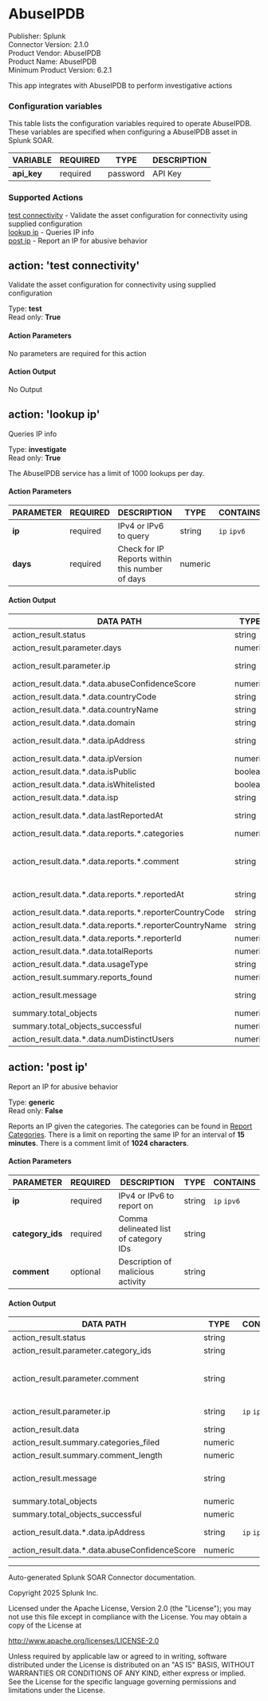 # AbuseIPDB

Publisher: Splunk \
Connector Version: 2.1.0 \
Product Vendor: AbuseIPDB \
Product Name: AbuseIPDB \
Minimum Product Version: 6.2.1

This app integrates with AbuseIPDB to perform investigative actions

### Configuration variables

This table lists the configuration variables required to operate AbuseIPDB. These variables are specified when configuring a AbuseIPDB asset in Splunk SOAR.

VARIABLE | REQUIRED | TYPE | DESCRIPTION
-------- | -------- | ---- | -----------
**api_key** | required | password | API Key |

### Supported Actions

[test connectivity](#action-test-connectivity) - Validate the asset configuration for connectivity using supplied configuration \
[lookup ip](#action-lookup-ip) - Queries IP info \
[post ip](#action-post-ip) - Report an IP for abusive behavior

## action: 'test connectivity'

Validate the asset configuration for connectivity using supplied configuration

Type: **test** \
Read only: **True**

#### Action Parameters

No parameters are required for this action

#### Action Output

No Output

## action: 'lookup ip'

Queries IP info

Type: **investigate** \
Read only: **True**

The AbuseIPDB service has a limit of 1000 lookups per day.

#### Action Parameters

PARAMETER | REQUIRED | DESCRIPTION | TYPE | CONTAINS
--------- | -------- | ----------- | ---- | --------
**ip** | required | IPv4 or IPv6 to query | string | `ip` `ipv6` |
**days** | required | Check for IP Reports within this number of days | numeric | |

#### Action Output

DATA PATH | TYPE | CONTAINS | EXAMPLE VALUES
--------- | ---- | -------- | --------------
action_result.status | string | | success failed |
action_result.parameter.days | numeric | | 10 |
action_result.parameter.ip | string | `ip` `ipv6` | 8.8.8.8 2001:4860:4860::8888 |
action_result.data.\*.data.abuseConfidenceScore | numeric | | 0 |
action_result.data.\*.data.countryCode | string | | US |
action_result.data.\*.data.countryName | string | | United States |
action_result.data.\*.data.domain | string | `domain` `url` | |
action_result.data.\*.data.ipAddress | string | `ip` `ipv6` | 8.8.8.8 2001:4860:4860::8888 |
action_result.data.\*.data.ipVersion | numeric | | 4 |
action_result.data.\*.data.isPublic | boolean | | True False |
action_result.data.\*.data.isWhitelisted | boolean | | True False |
action_result.data.\*.data.isp | string | | Private IP Address LAN |
action_result.data.\*.data.lastReportedAt | string | | 2019-05-21T10:18:49+01:00 |
action_result.data.\*.data.reports.\*.categories | numeric | | 3 |
action_result.data.\*.data.reports.\*.comment | string | | Secure Shell (SSH) abuse. This category in combination with more specific categories. |
action_result.data.\*.data.reports.\*.reportedAt | string | | 2019-05-21T10:18:49+01:00 |
action_result.data.\*.data.reports.\*.reporterCountryCode | string | | US |
action_result.data.\*.data.reports.\*.reporterCountryName | string | | United States |
action_result.data.\*.data.reports.\*.reporterId | numeric | | 29933 |
action_result.data.\*.data.totalReports | numeric | | 5 |
action_result.data.\*.data.usageType | string | | Reserved |
action_result.summary.reports_found | numeric | | 1 |
action_result.message | string | | IP lookup complete. Reports found: 1 |
summary.total_objects | numeric | | 1 |
summary.total_objects_successful | numeric | | 1 |
action_result.data.\*.data.numDistinctUsers | numeric | | |

## action: 'post ip'

Report an IP for abusive behavior

Type: **generic** \
Read only: **False**

Reports an IP given the categories. The categories can be found in <a href='https://www.abuseipdb.com/categories'>Report Categories</a>. There is a limit on reporting the same IP for an interval of <b>15 minutes</b>. There is a comment limit of <b>1024 characters</b>.

#### Action Parameters

PARAMETER | REQUIRED | DESCRIPTION | TYPE | CONTAINS
--------- | -------- | ----------- | ---- | --------
**ip** | required | IPv4 or IPv6 to report on | string | `ip` `ipv6` |
**category_ids** | required | Comma delineated list of category IDs | string | |
**comment** | optional | Description of malicious activity | string | |

#### Action Output

DATA PATH | TYPE | CONTAINS | EXAMPLE VALUES
--------- | ---- | -------- | --------------
action_result.status | string | | success failed |
action_result.parameter.category_ids | string | | 3, 4 |
action_result.parameter.comment | string | | Secure Shell (SSH) abuse. This category in combination with more specific categories. |
action_result.parameter.ip | string | `ip` `ipv6` | 8.8.8.8 2001:4860:4860::8888 |
action_result.data | string | | |
action_result.summary.categories_filed | numeric | | 4 |
action_result.summary.comment_length | numeric | | 8 |
action_result.message | string | | IP reported. Number of categories filed: 2, Comment length: 193 |
summary.total_objects | numeric | | 1 |
summary.total_objects_successful | numeric | | 1 |
action_result.data.\*.data.ipAddress | string | `ip` `ipv6` | 8.8.8.8 2001:4860:4860::8888 |
action_result.data.\*.data.abuseConfidenceScore | numeric | | |

______________________________________________________________________

Auto-generated Splunk SOAR Connector documentation.

Copyright 2025 Splunk Inc.

Licensed under the Apache License, Version 2.0 (the "License");
you may not use this file except in compliance with the License.
You may obtain a copy of the License at

http://www.apache.org/licenses/LICENSE-2.0

Unless required by applicable law or agreed to in writing,
software distributed under the License is distributed on an "AS IS" BASIS,
WITHOUT WARRANTIES OR CONDITIONS OF ANY KIND, either express or implied.
See the License for the specific language governing permissions and limitations under the License.
